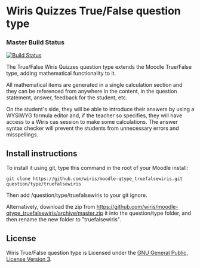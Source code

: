 # Wiris Quizzes True/False question type
### Master Build Status
[![Build Status](https://travis-ci.org/wiris/moodle-qtype_truefalsewiris.svg?branch=master)](https://travis-ci.org/wiris/moodle-qtype_truefalsewiris)

The True/False Wiris Quizzes question type extends the Moodle True/False type, adding mathematical functionality to it.

All mathematical items are generated in a single calculation section and they can be referenced from anywhere in the content, in the question statement, answer, feedback for the student, etc.

On the student's side, they will be able to introduce their answers by using a WYSIWYG formula editor and, if the teacher so specifies, they will have access to a Wiris cas session to make some calculations. The answer syntax checker will prevent the students from unnecessary errors and misspellings.

## Install instructions

To install it using git, type this command in the root of your Moodle install:
```
git clone https://github.com/wiris/moodle-qtype_truefalsewiris.git question/type/truefalsewiris
```
Then add /question/type/truefalsewiris to your git ignore.

Alternatively, download the zip from <https://github.com/wiris/moodle-qtype_truefalsewiris/archive/master.zip> it into the question/type folder, and then rename the new folder to "truefalsewiris".

## License

Wiris True/False question type is Licensed under the [GNU General Public, License Version 3](https://www.gnu.org/licenses/gpl-3.0.en.html).
